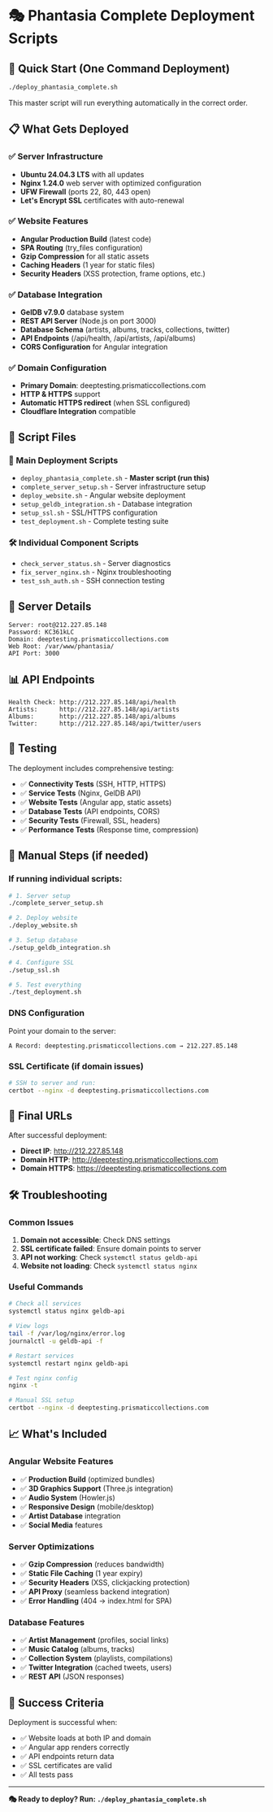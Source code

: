 # 🎭 Phantasia Complete Deployment Scripts

## 🚀 Quick Start (One Command Deployment)

```bash
./deploy_phantasia_complete.sh
```

This master script will run everything automatically in the correct order.

## 📋 What Gets Deployed

### ✅ Server Infrastructure
- **Ubuntu 24.04.3 LTS** with all updates
- **Nginx 1.24.0** web server with optimized configuration
- **UFW Firewall** (ports 22, 80, 443 open)
- **Let's Encrypt SSL** certificates with auto-renewal

### ✅ Website Features
- **Angular Production Build** (latest code)
- **SPA Routing** (try_files configuration)
- **Gzip Compression** for all static assets
- **Caching Headers** (1 year for static files)
- **Security Headers** (XSS protection, frame options, etc.)

### ✅ Database Integration
- **GelDB v7.9.0** database system
- **REST API Server** (Node.js on port 3000)
- **Database Schema** (artists, albums, tracks, collections, twitter)
- **API Endpoints** (/api/health, /api/artists, /api/albums)
- **CORS Configuration** for Angular integration

### ✅ Domain Configuration
- **Primary Domain**: deeptesting.prismaticcollections.com
- **HTTP & HTTPS** support
- **Automatic HTTPS redirect** (when SSL configured)
- **Cloudflare Integration** compatible

## 📁 Script Files

### 🎯 Main Deployment Scripts
- `deploy_phantasia_complete.sh` - **Master script (run this)**
- `complete_server_setup.sh` - Server infrastructure setup
- `deploy_website.sh` - Angular website deployment
- `setup_geldb_integration.sh` - Database integration
- `setup_ssl.sh` - SSL/HTTPS configuration
- `test_deployment.sh` - Complete testing suite

### 🛠️ Individual Component Scripts
- `check_server_status.sh` - Server diagnostics
- `fix_server_nginx.sh` - Nginx troubleshooting
- `test_ssh_auth.sh` - SSH connection testing

## 🔐 Server Details

```
Server: root@212.227.85.148
Password: KC361kLC
Domain: deeptesting.prismaticcollections.com
Web Root: /var/www/phantasia/
API Port: 3000
```

## 📊 API Endpoints

```
Health Check: http://212.227.85.148/api/health
Artists:      http://212.227.85.148/api/artists
Albums:       http://212.227.85.148/api/albums
Twitter:      http://212.227.85.148/api/twitter/users
```

## 🧪 Testing

The deployment includes comprehensive testing:
- ✅ **Connectivity Tests** (SSH, HTTP, HTTPS)
- ✅ **Service Tests** (Nginx, GelDB API)
- ✅ **Website Tests** (Angular app, static assets)
- ✅ **Database Tests** (API endpoints, CORS)
- ✅ **Security Tests** (Firewall, SSL, headers)
- ✅ **Performance Tests** (Response time, compression)

## 🔧 Manual Steps (if needed)

### If running individual scripts:
```bash
# 1. Server setup
./complete_server_setup.sh

# 2. Deploy website
./deploy_website.sh

# 3. Setup database
./setup_geldb_integration.sh

# 4. Configure SSL
./setup_ssl.sh

# 5. Test everything
./test_deployment.sh
```

### DNS Configuration
Point your domain to the server:
```
A Record: deeptesting.prismaticcollections.com → 212.227.85.148
```

### SSL Certificate (if domain issues)
```bash
# SSH to server and run:
certbot --nginx -d deeptesting.prismaticcollections.com
```

## 🎯 Final URLs

After successful deployment:
- **Direct IP**: http://212.227.85.148
- **Domain HTTP**: http://deeptesting.prismaticcollections.com
- **Domain HTTPS**: https://deeptesting.prismaticcollections.com

## 🛠️ Troubleshooting

### Common Issues
1. **Domain not accessible**: Check DNS settings
2. **SSL certificate failed**: Ensure domain points to server
3. **API not working**: Check `systemctl status geldb-api`
4. **Website not loading**: Check `systemctl status nginx`

### Useful Commands
```bash
# Check all services
systemctl status nginx geldb-api

# View logs
tail -f /var/log/nginx/error.log
journalctl -u geldb-api -f

# Restart services
systemctl restart nginx geldb-api

# Test nginx config
nginx -t

# Manual SSL setup
certbot --nginx -d deeptesting.prismaticcollections.com
```

## 📈 What's Included

### Angular Website Features
- ✅ **Production Build** (optimized bundles)
- ✅ **3D Graphics Support** (Three.js integration)
- ✅ **Audio System** (Howler.js)
- ✅ **Responsive Design** (mobile/desktop)
- ✅ **Artist Database** integration
- ✅ **Social Media** features

### Server Optimizations
- ✅ **Gzip Compression** (reduces bandwidth)
- ✅ **Static File Caching** (1 year expiry)
- ✅ **Security Headers** (XSS, clickjacking protection)
- ✅ **API Proxy** (seamless backend integration)
- ✅ **Error Handling** (404 → index.html for SPA)

### Database Features
- ✅ **Artist Management** (profiles, social links)
- ✅ **Music Catalog** (albums, tracks)
- ✅ **Collection System** (playlists, compilations)
- ✅ **Twitter Integration** (cached tweets, users)
- ✅ **REST API** (JSON responses)

## 🎉 Success Criteria

Deployment is successful when:
- ✅ Website loads at both IP and domain
- ✅ Angular app renders correctly
- ✅ API endpoints return data
- ✅ SSL certificates are valid
- ✅ All tests pass

---

**🎭 Ready to deploy? Run: `./deploy_phantasia_complete.sh`**